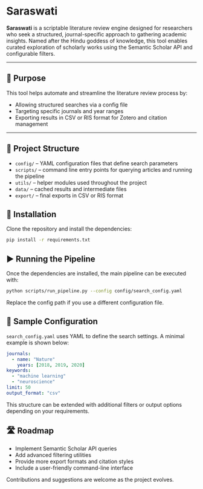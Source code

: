 # Saraswati

**Saraswati** is a scriptable literature review engine designed for researchers who seek a structured, journal-specific approach to gathering academic insights. Named after the Hindu goddess of knowledge, this tool enables curated exploration of scholarly works using the Semantic Scholar API and configurable filters.

---

## 🧠 Purpose

This tool helps automate and streamline the literature review process by:
- Allowing structured searches via a config file
- Targeting specific journals and year ranges
- Exporting results in CSV or RIS format for Zotero and citation management

---

## 📁 Project Structure

- `config/` – YAML configuration files that define search parameters
- `scripts/` – command line entry points for querying articles and running the pipeline
- `utils/` – helper modules used throughout the project
- `data/` – cached results and intermediate files
- `export/` – final exports in CSV or RIS format

## 🚀 Installation

Clone the repository and install the dependencies:

```bash
pip install -r requirements.txt
```

## ▶️ Running the Pipeline

Once the dependencies are installed, the main pipeline can be executed with:

```bash
python scripts/run_pipeline.py --config config/search_config.yaml
```

Replace the config path if you use a different configuration file.

## 🔧 Sample Configuration

`search_config.yaml` uses YAML to define the search settings. A minimal example is shown below:

```yaml
journals:
  - name: "Nature"
    years: [2018, 2019, 2020]
keywords:
  - "machine learning"
  - "neuroscience"
limit: 50
output_format: "csv"
```

This structure can be extended with additional filters or output options depending on your requirements.

## 🛣 Roadmap

- Implement Semantic Scholar API queries
- Add advanced filtering utilities
- Provide more export formats and citation styles
- Include a user-friendly command-line interface

Contributions and suggestions are welcome as the project evolves.
